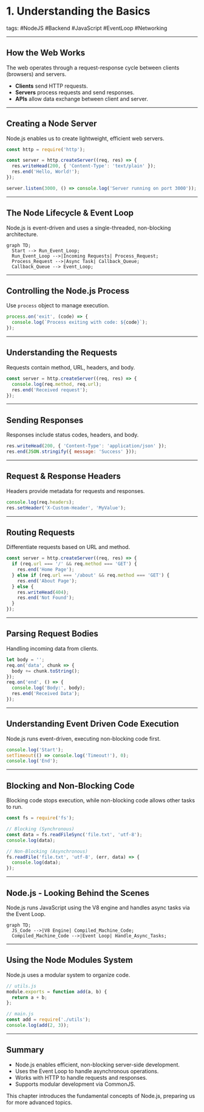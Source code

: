 # 1. Understanding the Basics

tags: #NodeJS #Backend #JavaScript #EventLoop #Networking

---

## **How the Web Works**
The web operates through a request-response cycle between clients (browsers) and servers.
- **Clients** send HTTP requests.
- **Servers** process requests and send responses.
- **APIs** allow data exchange between client and server.

---

## **Creating a Node Server**
Node.js enables us to create lightweight, efficient web servers.

```js
const http = require('http');

const server = http.createServer((req, res) => {
  res.writeHead(200, { 'Content-Type': 'text/plain' });
  res.end('Hello, World!');
});

server.listen(3000, () => console.log('Server running on port 3000'));
```

---

## **The Node Lifecycle & Event Loop**
Node.js is event-driven and uses a single-threaded, non-blocking architecture.

```mermaid
graph TD;
  Start --> Run_Event_Loop;
  Run_Event_Loop -->|Incoming Requests| Process_Request;
  Process_Request -->|Async Task| Callback_Queue;
  Callback_Queue --> Event_Loop;
```

---

## **Controlling the Node.js Process**
Use `process` object to manage execution.

```js
process.on('exit', (code) => {
  console.log(`Process exiting with code: ${code}`);
});
```

---

## **Understanding the Requests**
Requests contain method, URL, headers, and body.

```js
const server = http.createServer((req, res) => {
  console.log(req.method, req.url);
  res.end('Received request');
});
```

---

## **Sending Responses**
Responses include status codes, headers, and body.

```js
res.writeHead(200, { 'Content-Type': 'application/json' });
res.end(JSON.stringify({ message: 'Success' }));
```

---

## **Request & Response Headers**
Headers provide metadata for requests and responses.

```js
console.log(req.headers);
res.setHeader('X-Custom-Header', 'MyValue');
```

---

## **Routing Requests**
Differentiate requests based on URL and method.

```js
const server = http.createServer((req, res) => {
  if (req.url === '/' && req.method === 'GET') {
    res.end('Home Page');
  } else if (req.url === '/about' && req.method === 'GET') {
    res.end('About Page');
  } else {
    res.writeHead(404);
    res.end('Not Found');
  }
});
```

---

## **Parsing Request Bodies**
Handling incoming data from clients.

```js
let body = '';
req.on('data', chunk => {
  body += chunk.toString();
});
req.on('end', () => {
  console.log('Body:', body);
  res.end('Received Data');
});
```

---

## **Understanding Event Driven Code Execution**
Node.js runs event-driven, executing non-blocking code first.

```js
console.log('Start');
setTimeout(() => console.log('Timeout!'), 0);
console.log('End');
```

---

## **Blocking and Non-Blocking Code**
Blocking code stops execution, while non-blocking code allows other tasks to run.

```js
const fs = require('fs');

// Blocking (Synchronous)
const data = fs.readFileSync('file.txt', 'utf-8');
console.log(data);

// Non-Blocking (Asynchronous)
fs.readFile('file.txt', 'utf-8', (err, data) => {
  console.log(data);
});
```

---

## **Node.js - Looking Behind the Scenes**
Node.js runs JavaScript using the V8 engine and handles async tasks via the Event Loop.

```mermaid
graph TD;
  JS_Code -->|V8 Engine| Compiled_Machine_Code;
  Compiled_Machine_Code -->|Event Loop| Handle_Async_Tasks;
```

---

## **Using the Node Modules System**
Node.js uses a modular system to organize code.

```js
// utils.js
module.exports = function add(a, b) {
  return a + b;
};

// main.js
const add = require('./utils');
console.log(add(2, 3));
```

---

## **Summary**
- Node.js enables efficient, non-blocking server-side development.
- Uses the Event Loop to handle asynchronous operations.
- Works with HTTP to handle requests and responses.
- Supports modular development via CommonJS.

This chapter introduces the fundamental concepts of Node.js, preparing us for more advanced topics.
